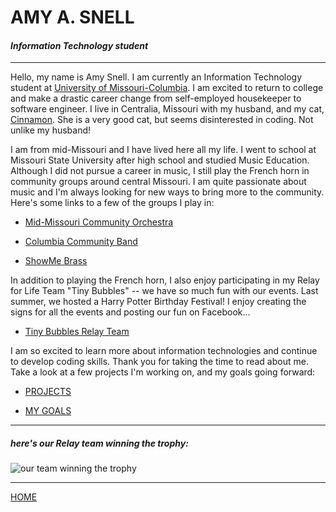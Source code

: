 <!---it1040-2000 markdown aboutme page--->



# AMY A. SNELL

#### _Information Technology student_

---

Hello, my name is Amy Snell. I am currently an Information Technology student at [University of Missouri-Columbia](www.mizzou.edu). I am excited to return to college and make a drastic career change from self-employed housekeeper to software engineer. I live in Centralia, Missouri with my husband, and my cat, [Cinnamon](cinnamon.md). She is a very good cat, but seems disinterested in coding. Not unlike my husband!

I am from mid-Missouri and I have lived here all my life. I went to school at Missouri State University after high school and studied Music Education. Although I did not pursue a career in music, I still play the French horn in community groups around central Missouri. I am quite passionate about music and I'm always looking for new ways to bring more to the community. Here's some links to a few of the groups I play in:

* [Mid-Missouri Community Orchestra](https://music.missouri.edu/cmp/mid-missouri-community-orchestra-mmco)

* [Columbia Community Band](https://ccbonline.org/)

* [ShowMe Brass](https://www.facebook.com/showmebrass/)

In addition to playing the French horn, I also enjoy participating in my Relay for Life Team "Tiny Bubbles" -- we have so much fun with our events. Last summer, we hosted a Harry Potter Birthday Festival! I enjoy creating the signs for all the events and posting our fun on Facebook...

* [Tiny Bubbles Relay Team](https://www.facebook.com/rfltinybubbles/)

I am so excited to learn more about information technologies and continue to develop coding skills. Thank you for taking the time to read about me. Take a look at a few projects I'm working on, and my goals going forward:

* [PROJECTS](projects.md)

* [MY GOALS](goals.md)

---

##### _here's our Relay team winning the trophy:_

<html><img src="https://user-images.githubusercontent.com/60243135/80465997-88b8b380-8901-11ea-8726-5e0d446d061c.jpg" alt="our team winning the trophy" style="width 300px,height 400px"></html>

---

[HOME](README.md)




